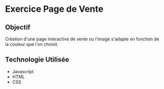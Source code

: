 # Exercice Page de Vente

## Objectif 

Création d'une page interactive de vente ou l'image s'adapte en fonction de la couleur que l'on choisit.

## Technologie Utilisée

- Javascript
- HTML
- CSS
